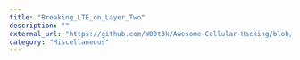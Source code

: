 ```yaml
---
title: "Breaking_LTE_on_Layer_Two"
description: ""
external_url: "https://github.com/W00t3k/Awesome-Cellular-Hacking/blob/master/breaking_lte_on_layer_two.pdf"
category: "Miscellaneous"
---
```

